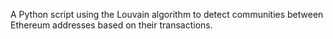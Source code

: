 A Python script using the Louvain algorithm to detect communities between Ethereum addresses based on their transactions.
